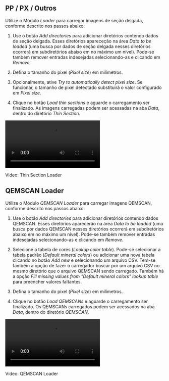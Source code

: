 <div class="content-wrapper">
    <div class="text-content">
    <h2 id="qemscan-loader">PP / PX / Outros</h2>
        <p>Utilize o Módulo <em>Loader</em> para carregar imagens de seção delgada, conforme descrito nos passos abaixo:</p>
        <ol>
          <li>
          <p>Use o botão <em>Add directories</em> para adicionar diretórios contendo dados de seção delgada. Esses diretórios apareceção na área <em>Data to be loaded</em> (uma busca por dados de seção delgada nesses diretórios ocorrerá em subdiretórios abaixo em no máximo um nível). Pode-se também remover entradas indesejadas selecionando-as e clicando em <em>Remove</em>.</p>
          </li>
          <li>
          <p>Defina o tamanho do pixel (<em>Pixel size</em>) em milímetros.</p>
          </li>
          <li>
          <p>Opcionalmente, ative <em>Try to automatically detect pixel size</em>. Se funcionar, o tamanho de pixel detectado substituirá o valor configurado em <em>Pixel size</em>.</p>
          </li>
          <li>
          <p>Clique no botão <em>Load thin sections</em> e aguarde o carregamento ser finalizado. As imagens carregadas podem ser acessadas na aba <em>Data</em>, dentro do diretório <em>Thin Section</em>.</p>
          </li>
        </ol>
    </div>
    <div class="video-wrapper">
        <video class="floating-video" controls>
            <source src="../assets/videos/thin_section_loader.webm" type="video/webm">
            Sorry, your browser does not support the video tag.
        </video>
        <p class="video-caption">Video: Thin Section Loader </p>
    </div>
</div>

<div class="content-wrapper">
    <div class="text-content">
        <h2 id="qemscan-loader">QEMSCAN Loader</h2>
        <p>Utilize o Módulo <em>QEMSCAN Loader</em> para carregar imagens QEMSCAN, conforme descrito nos passos abaixo:</p>
        <ol>
            <li>
                <p>Use o botão <em>Add directories</em> para adicionar diretórios contendo dados QEMSCAN. Esses diretórios aparecerão na área <em>Data to be loaded</em> (uma busca por dados QEMSCAN nesses diretórios ocorrerá em subdiretórios abaixo em no máximo um nível). Pode-se também remover entradas indesejadas selecionando-as e clicando em <em>Remove</em>.</p>
            </li>
            <li>
                <p>Selecione a tabela de cores (<em>Lookup color table</em>). Pode-se selecionar a tabela padrão (<em>Default mineral colors</em>) ou adicionar uma nova tabela clicando no botão <em>Add new</em> e selecionando um arquivo CSV. Tem-se também a opção de fazer o carregador buscar por um arquivo CSV no mesmo diretório que o arquivo QEMSCAN sendo carregado. Também há a opção <em>Fill missing values from "Default mineral colors" lookup table</em> para preencher valores faltantes.</p>
            </li>
            <li>
                <p>Defina o tamanho do pixel (<em>Pixel size</em>) em milímetros.</p>
            </li>
            <li>
                <p>Clique no botão <em>Load QEMSCANs</em> e aguarde o carregamento ser finalizado. Os QEMSCANs carregados podem ser acessados na aba <em>Data</em>, dentro do diretório <em>QEMSCAN</em>.</p>
            </li>
        </ol>
    </div>
    <div class="video-wrapper">
        <video class="floating-video" controls>
            <source src="../assets/videos/thing_section_QEMSCAN_loader.webm" type="video/webm">
            Sorry, your browser does not support the video tag.
        </video>
        <p class="video-caption">Video: QEMSCAN Loader </p>
    </div>
</div>



